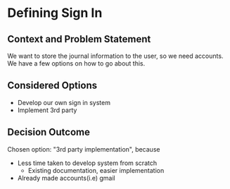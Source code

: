 # Defining Sign In

## Context and Problem Statement

We want to store the journal information to the user, so we need accounts. We have a few options on how to go about this. 

## Considered Options

* Develop our own sign in system
* Implement 3rd party 

## Decision Outcome

Chosen option: "3rd party implementation", because 
* Less time taken to develop system from scratch
    *  Existing documentation, easier implementation
* Already made accounts(i.e) gmail
